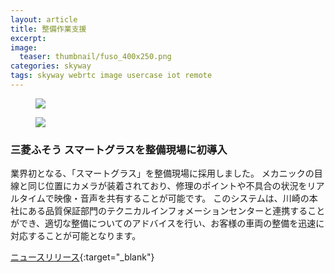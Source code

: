 ```yaml
---
layout: article
title: 整備作業支援
excerpt: 
image:
  teaser: thumbnail/fuso_400x250.png
categories: skyway
tags: skyway webrtc image usercase iot remote
---
```


<figure>
	<img src="{{ site.url }}/images/pages/fuso-1.jpg">
</figure>

<figure>
	<img src="{{ site.url }}/images/pages/fuso-2.jpg">
</figure>


### 三菱ふそう スマートグラスを整備現場に初導入

業界初となる、「スマートグラス」を整備現場に採用しました。
メカニックの目線と同じ位置にカメラが装着されており、修理のポイントや不具合の状況をリアルタイムで映像・音声を共有することが可能です。
このシステムは、川崎の本社にある品質保証部門のテクニカルインフォメーションセンターと連携することができ、適切な整備についてのアドバイスを行い、お客様の車両の整備を迅速に対応することが可能となります。

[ニュースリリース](http://www.mitsubishi-fuso.com/oa/jp/news/news_content/161226/161226.html){:target="_blank"}
